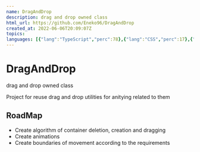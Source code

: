 ```yaml
---
name: DragAndDrop
description: drag and drop owned class
html_url: https://github.com/Eneko96/DragAndDrop
created_at: 2022-06-06T20:09:07Z
topics: 
languages: [{"lang":"TypeScript","perc":78},{"lang":"CSS","perc":17},{"lang":"HTML","perc":3}]
---
```

# DragAndDrop
drag and drop owned class

Project for reuse drag and drop utilities for anitying related to them

## RoadMap

- Create algorithm of container deletion, creation and dragging
- Create animations
- Create boundaries of movement according to the requirements
